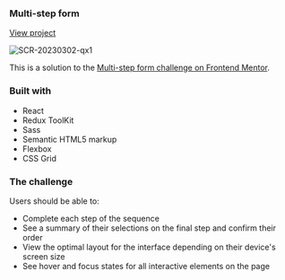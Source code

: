 ### Multi-step form

[View project](https://noi5enu1sanc3.github.io/multi-step-form-react/)

![SCR-20230302-qx1](https://user-images.githubusercontent.com/98043068/222492096-198c6ef3-8116-4eea-9714-5464b160f93c.png)

This is a solution to the [Multi-step form challenge on Frontend Mentor](https://www.frontendmentor.io/challenges/multistep-form-YVAnSdqQBJ).

### Built with

- React
- Redux ToolKit
- Sass
- Semantic HTML5 markup
- Flexbox
- CSS Grid

### The challenge

Users should be able to:

- Complete each step of the sequence
- See a summary of their selections on the final step and confirm their order
- View the optimal layout for the interface depending on their device's screen size
- See hover and focus states for all interactive elements on the page
